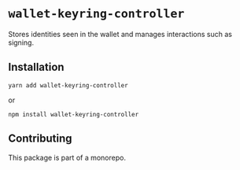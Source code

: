 # `wallet-keyring-controller`

Stores identities seen in the wallet and manages interactions such as signing.

## Installation

`yarn add wallet-keyring-controller`

or

`npm install wallet-keyring-controller`

## Contributing

This package is part of a monorepo. 
